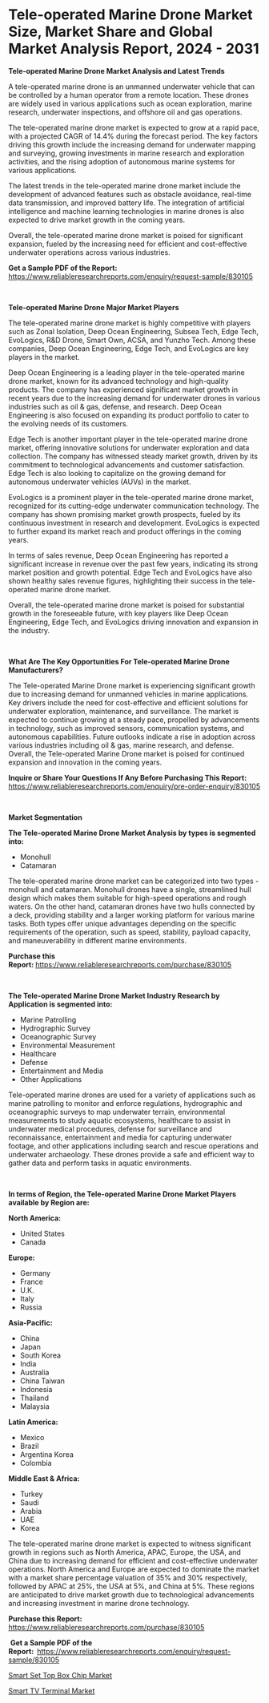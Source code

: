 <p><h1>Tele-operated Marine Drone Market Size, Market Share and Global Market Analysis Report, 2024 - 2031</h1></p><p><strong>Tele-operated Marine Drone Market Analysis and Latest Trends</strong></p>
<p><p>A tele-operated marine drone is an unmanned underwater vehicle that can be controlled by a human operator from a remote location. These drones are widely used in various applications such as ocean exploration, marine research, underwater inspections, and offshore oil and gas operations.</p><p>The tele-operated marine drone market is expected to grow at a rapid pace, with a projected CAGR of 14.4% during the forecast period. The key factors driving this growth include the increasing demand for underwater mapping and surveying, growing investments in marine research and exploration activities, and the rising adoption of autonomous marine systems for various applications.</p><p>The latest trends in the tele-operated marine drone market include the development of advanced features such as obstacle avoidance, real-time data transmission, and improved battery life. The integration of artificial intelligence and machine learning technologies in marine drones is also expected to drive market growth in the coming years.</p><p>Overall, the tele-operated marine drone market is poised for significant expansion, fueled by the increasing need for efficient and cost-effective underwater operations across various industries.</p></p>
<p><strong>Get a Sample PDF of the Report:&nbsp;</strong> <a href="https://www.reliableresearchreports.com/enquiry/request-sample/830105">https://www.reliableresearchreports.com/enquiry/request-sample/830105</a></p>
<p>&nbsp;</p>
<p><strong>Tele-operated Marine Drone Major Market Players</strong></p>
<p><p>The tele-operated marine drone market is highly competitive with players such as Zonal Isolation, Deep Ocean Engineering, Subsea Tech, Edge Tech, EvoLogics, R&D Drone, Smart Own, ACSA, and Yunzho Tech. Among these companies, Deep Ocean Engineering, Edge Tech, and EvoLogics are key players in the market.</p><p>Deep Ocean Engineering is a leading player in the tele-operated marine drone market, known for its advanced technology and high-quality products. The company has experienced significant market growth in recent years due to the increasing demand for underwater drones in various industries such as oil & gas, defense, and research. Deep Ocean Engineering is also focused on expanding its product portfolio to cater to the evolving needs of its customers.</p><p>Edge Tech is another important player in the tele-operated marine drone market, offering innovative solutions for underwater exploration and data collection. The company has witnessed steady market growth, driven by its commitment to technological advancements and customer satisfaction. Edge Tech is also looking to capitalize on the growing demand for autonomous underwater vehicles (AUVs) in the market.</p><p>EvoLogics is a prominent player in the tele-operated marine drone market, recognized for its cutting-edge underwater communication technology. The company has shown promising market growth prospects, fueled by its continuous investment in research and development. EvoLogics is expected to further expand its market reach and product offerings in the coming years.</p><p>In terms of sales revenue, Deep Ocean Engineering has reported a significant increase in revenue over the past few years, indicating its strong market position and growth potential. Edge Tech and EvoLogics have also shown healthy sales revenue figures, highlighting their success in the tele-operated marine drone market.</p><p>Overall, the tele-operated marine drone market is poised for substantial growth in the foreseeable future, with key players like Deep Ocean Engineering, Edge Tech, and EvoLogics driving innovation and expansion in the industry.</p></p>
<p>&nbsp;</p>
<p><strong>What Are The Key Opportunities For Tele-operated Marine Drone Manufacturers?</strong></p>
<p><p>The Tele-operated Marine Drone market is experiencing significant growth due to increasing demand for unmanned vehicles in marine applications. Key drivers include the need for cost-effective and efficient solutions for underwater exploration, maintenance, and surveillance. The market is expected to continue growing at a steady pace, propelled by advancements in technology, such as improved sensors, communication systems, and autonomous capabilities. Future outlooks indicate a rise in adoption across various industries including oil & gas, marine research, and defense. Overall, the Tele-operated Marine Drone market is poised for continued expansion and innovation in the coming years.</p></p>
<p><strong>Inquire or Share Your Questions If Any Before Purchasing This Report:</strong> <a href="https://www.reliableresearchreports.com/enquiry/pre-order-enquiry/830105">https://www.reliableresearchreports.com/enquiry/pre-order-enquiry/830105</a></p>
<p>&nbsp;</p>
<p><strong>Market Segmentation</strong></p>
<p><strong>The Tele-operated Marine Drone Market Analysis by types is segmented into:</strong></p>
<p><ul><li>Monohull</li><li>Catamaran</li></ul></p>
<p><p>The tele-operated marine drone market can be categorized into two types - monohull and catamaran. Monohull drones have a single, streamlined hull design which makes them suitable for high-speed operations and rough waters. On the other hand, catamaran drones have two hulls connected by a deck, providing stability and a larger working platform for various marine tasks. Both types offer unique advantages depending on the specific requirements of the operation, such as speed, stability, payload capacity, and maneuverability in different marine environments.</p></p>
<p><strong>Purchase this Report:&nbsp;</strong><a href="https://www.reliableresearchreports.com/purchase/830105">https://www.reliableresearchreports.com/purchase/830105</a></p>
<p>&nbsp;</p>
<p><strong>The Tele-operated Marine Drone Market Industry Research by Application is segmented into:</strong></p>
<p><ul><li>Marine Patrolling</li><li>Hydrographic Survey</li><li>Oceanographic Survey</li><li>Environmental Measurement</li><li>Healthcare</li><li>Defense</li><li>Entertainment and Media</li><li>Other Applications</li></ul></p>
<p><p>Tele-operated marine drones are used for a variety of applications such as marine patrolling to monitor and enforce regulations, hydrographic and oceanographic surveys to map underwater terrain, environmental measurements to study aquatic ecosystems, healthcare to assist in underwater medical procedures, defense for surveillance and reconnaissance, entertainment and media for capturing underwater footage, and other applications including search and rescue operations and underwater archaeology. These drones provide a safe and efficient way to gather data and perform tasks in aquatic environments.</p></p>
<p>&nbsp;</p>
<p><strong>In terms of Region, the Tele-operated Marine Drone Market Players available by Region are:</strong></p>
<p>
    <p> <strong> North America: </strong>
        <ul>
            <li>United States</li>
            <li>Canada</li>
        </ul>
        </p> 
    <p> <strong> Europe: </strong>
        <ul>
            <li>Germany</li>
            <li>France</li>
            <li>U.K.</li>
            <li>Italy</li>
            <li>Russia</li>
        </ul>
        </p> 
    <p> <strong> Asia-Pacific: </strong>
        <ul>
            <li>China</li>
            <li>Japan</li>
            <li>South Korea</li>
            <li>India</li>
            <li>Australia</li>
            <li>China Taiwan</li>
            <li>Indonesia</li>
            <li>Thailand</li>
            <li>Malaysia</li>
        </ul>
        </p> 
    <p> <strong> Latin America: </strong>
        <ul>
            <li>Mexico</li>
            <li>Brazil</li>
            <li>Argentina Korea</li>
            <li>Colombia</li>
        </ul>
        </p> 
    <p> <strong> Middle East & Africa: </strong>
        <ul>
            <li>Turkey</li>
            <li>Saudi</li>
            <li>Arabia</li>
            <li>UAE</li>
            <li>Korea</li>
        </ul>
    </p>
    </p>
<p><p>The tele-operated marine drone market is expected to witness significant growth in regions such as North America, APAC, Europe, the USA, and China due to increasing demand for efficient and cost-effective underwater operations. North America and Europe are expected to dominate the market with a market share percentage valuation of 35% and 30% respectively, followed by APAC at 25%, the USA at 5%, and China at 5%. These regions are anticipated to drive market growth due to technological advancements and increasing investment in marine drone technology.</p></p>
<p><strong>Purchase this Report: </strong><a href="https://www.reliableresearchreports.com/purchase/830105">https://www.reliableresearchreports.com/purchase/830105</a></p>
<p>&nbsp;<strong>Get a Sample PDF of the Report:&nbsp;&nbsp;</strong><a href="https://www.reliableresearchreports.com/enquiry/request-sample/830105">https://www.reliableresearchreports.com/enquiry/request-sample/830105</a></p>
<p><strong></strong></p>
<p><p><a href="https://issuu.com/reportprime-2/docs/smart-set-top-box-chip-market-size-2030.pptx">Smart Set Top Box Chip Market</a></p><p><a href="https://issuu.com/reportprime-2/docs/smart-tv-terminal-market-size-2030.pptx">Smart TV Terminal Market</a></p></p>